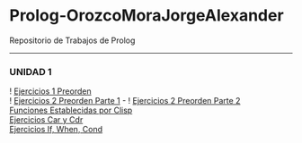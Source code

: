 # Prolog-OrozcoMoraJorgeAlexander
 Repositorio de Trabajos de Prolog

---
### UNIDAD 1
! [Ejercicios 1 Preorden](Unidad1/Ejercicio1_Preorden.jpg)  
! [Ejercicios 2 Preorden Parte 1](Unidad1/Ejercicio2_Preorden_Parte1.jpg) - ! [Ejercicios 2 Preorden Parte 2](Unidad1/Ejercicio2_Preorden_Parte1.jpg)    
[Funciones Establecidas por Clisp](Unidad_1/Funciones_Establecidas_Clisp.md)  
[Ejercicios Car y Cdr](Unidad_1/Funciones_Car_Cdr.md)  
[Ejercicios If, When, Cond](Unidad_1/Ejercicios_If.md)

